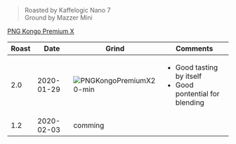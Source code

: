 > Roasted by Kaffelogic Nano 7<br>
> Ground by Mazzer Mini

[PNG Kongo Premium X](https://www.greenbeanhouse.co.nz/product/2078789)

| Roast | Date       | Grind | Comments |
|-------|------------|-------|----------
| 2.0   | 2020-01-29 | ![PNGKongoPremiumX2 0-min](https://user-images.githubusercontent.com/2862029/73906036-5309bd00-4906-11ea-902d-179e2a066457.jpeg) | <ul><li>Good tasting by itself</li><li>Good pontential for blending</li></ul>
| 1.2   | 2020-02-03 | comming | 
